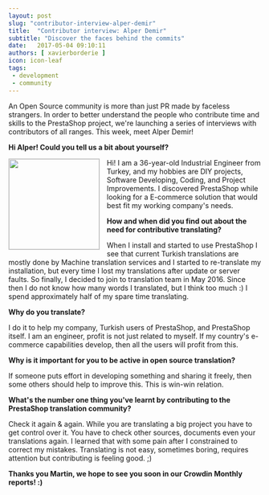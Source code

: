 ```yaml
---
layout: post
slug: "contributor-interview-alper-demir"
title:  "Contributor interview: Alper Demir"
subtitle: "Discover the faces behind the commits"
date:   2017-05-04 09:10:11
authors: [ xavierborderie ]
icon: icon-leaf
tags:
 - development
 - community
---
```


An Open Source community is more than just PR made by faceless strangers. In order to better understand the people who contribute time and skills to the PrestaShop project, we're launching a series of interviews with contributors of all ranges. This week, meet Alper Demir!


**Hi Alper! Could you tell us a bit about yourself?**

<img style="border: 1px solid #CCC; float: left; margin: 0 1em 1em 0;" width="180" height="180" src="https://www.gravatar.com/avatar/155283423312fb422acc72b8ef875c38?s=180&d=https%3A%2F%2Fcrowdin.com%2Fimages%2Fuser-picture.png">Hi! I am a 36-year-old Industrial Engineer from Turkey, and my hobbies are DIY projects, Software Developing, Coding, and Project Improvements. I discovered PrestaShop while looking for a E-commerce solution that would best fit my working company's needs.

**How and when did you find out about the need for contributive translating?**

When I install and started to use PrestaShop I see that current Turkish translations are mostly done by Machine translation services and I started to re-translate my installation, but every time I lost my translations after update or server faults. So finally, I decided to join to translation team in May 2016. Since then I do not know how many words I translated, but I think too much :) I spend approximately half of my spare time translating.

**Why do you translate?**

I do it to help my company, Turkish users of PrestaShop, and PrestaShop itself.
I am an engineer, profit is not just related to myself. If my country's e-commerce capabilities develop, then all the users will profit from this.

**Why is it important for you to be active in open source translation?**

If someone puts effort in developing something and sharing it freely, then some others should help to improve this. This is win-win relation.

**What's the number one thing you've learnt by contributing to the PrestaShop translation community?**

Check it again & again. While you are translating a big project you have to get control over it. You have to check other sources, documents even your translations again. I learned that with some pain after I constrained to correct my mistakes.
Translating is not easy, sometimes boring, requires attention but contributing is feeling good. ;)

**Thanks you Martin, we hope to see you soon in our Crowdin Monthly reports! :)**
